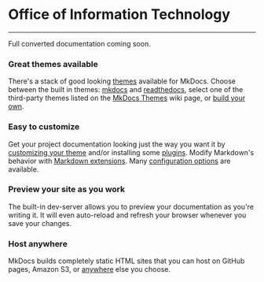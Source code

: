 # Office of Information Technology

---

Full converted documentation coming soon.


<div class="row">
  <div class="col-sm-6">
    <div class="card">
      <div class="card-body">
        <h3 class="card-title">Great themes available</h3>
        <p class="card-text">
            There's a stack of good looking <a
            href="user-guide/choosing-your-theme">themes</a> available for
            MkDocs. Choose between the built in themes: <a
            href="user-guide/choosing-your-theme/#mkdocs">mkdocs</a> and <a
            href="user-guide/choosing-your-theme/#readthedocs">readthedocs</a>,
            select one of the third-party themes listed on the <a
            href="">MkDocs Themes</a> wiki page, or <a href="">build your
            own</a>.
        </p>
      </div>
    </div>
  </div>
  <div class="col-sm-6">
    <div class="card">
      <div class="card-body">
        <h3 class="card-title">Easy to customize</h3>
        <p class="card-text">
            Get your project documentation looking just the way you want it by
            <a href="user-guide/customizing-your-theme/">customizing your
            theme</a> and/or installing some <a
            href="user-guide/configuration/#plugins">plugins</a>. Modify
            Markdown's behavior with <a
            href="user-guide/configuration/#markdown_extensions">Markdown
            extensions</a>. Many <a
            href="user-guide/configuration/">configuration options</a> are
            available.
        </p>
      </div>
    </div>
  </div>
</div>

<div class="row">
  <div class="col-sm-6">
    <div class="card">
      <div class="card-body">
        <h3 class="card-title">Preview your site as you work</h3>
        <p class="card-text">
            The built-in dev-server allows you to preview your documentation
            as you're writing it. It will even auto-reload and refresh your
            browser whenever you save your changes.
        </p>
      </div>
    </div>
  </div>
  <div class="col-sm-6">
    <div class="card">
      <div class="card-body">
        <h3 class="card-title">Host anywhere</h3>
        <p class="card-text">
            MkDocs builds completely static HTML sites that you can host on
            GitHub pages, Amazon S3, or <a
            href="user-guide/deploying-your-docs/">anywhere</a> else you
            choose.
        </p>
      </div>
    </div>
  </div>
</div>
</div>
